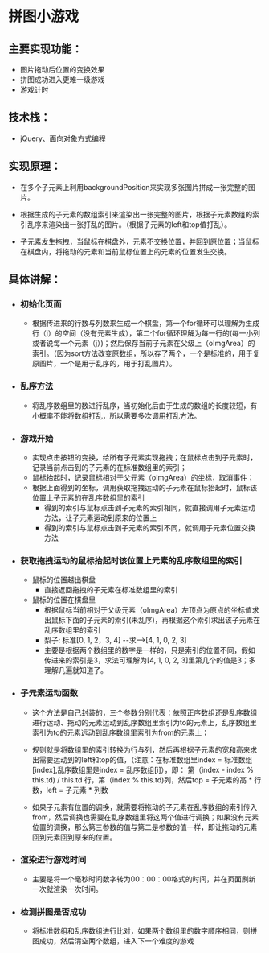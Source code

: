 # 拼图小游戏
## 主要实现功能：
- 图片拖动后位置的变换效果
- 拼图成功进入更难一级游戏
- 游戏计时

## 技术栈：
- jQuery、面向对象方式编程

## 实现原理：
- 在多个子元素上利用backgroundPosition来实现多张图片拼成一张完整的图片。

- 根据生成的子元素的数组索引来渲染出一张完整的图片，根据子元素数组的索引乱序来渲染出一张打乱的图片。（根据子元素的left和top值打乱）。

- 子元素发生拖拽，当鼠标在棋盘外，元素不交换位置，并回到原位置；当鼠标在棋盘内，将拖动的元素和当前鼠标位置上的元素的位置发生交换。

## 具体讲解：
  - ### 初始化页面
    - 根据传进来的行数与列数来生成一个棋盘，第一个for循环可以理解为生成行（i）的空间（没有元素生成），第二个for循环理解为每一行的(每一小列或者说每一个元素（j）)；然后保存当前子元素在父级上（oImgArea）的索引。（因为sort方法改变原数组，所以存了两个，一个是标准的，用于复原图片，一个是用于乱序的，用于打乱图片）。


  - ### 乱序方法
    - 将乱序数组里的数进行乱序，当初始化后由于生成的数组的长度较短，有小概率不能将数组打乱，所以需要多次调用打乱方法。

  - ### 游戏开始
    - 实现点击按钮的变换，给所有子元素实现拖拽；在鼠标点击到子元素时，记录当前点击到的子元素的在标准数组里的索引；
    - 鼠标抬起时，记录鼠标相对于父元素（oImgArea）的坐标，取消事件；
    - 根据上面得到的坐标，调用获取拖拽运动的子元素在鼠标抬起时，鼠标该位置上子元素的在乱序数组里的索引
      - 得到的索引与鼠标点击到子元素的索引相同，就直接调用子元素运动方法，让子元素运动到原来的位置上
      - 得到的索引与鼠标点击到子元素的索引不同，就调用子元素位置交换方法

  - ### 获取拖拽运动的鼠标抬起时该位置上元素的乱序数组里的索引
    - 鼠标的位置越出棋盘
      - 直接返回拖拽的子元素在标准数组里的索引
    - 鼠标的位置在棋盘里
      - 根据鼠标当前相对于父级元素（oImgArea）左顶点为原点的坐标值求出鼠标下面的子元素的索引(未乱序)，再根据这个索引求出该子元素在乱序数组里的索引
      - 梨子: 标准[0, 1, 2，3, 4] --求-->[4, 1, 0, 2, 3]
      - 主要是根据两个数组里的数字是一样的，只是索引的位置不同，假如传进来的索引是3，求法可理解为[4, 1, 0, 2, 3]里第几个的值是3；多理解几遍就知道了。


  - ### 子元素运动函数
    - 这个方法是自己封装的，三个参数分别代表：依照正序数组还是乱序数组进行运动、拖动的元素运动到乱序数组里索引为to的元素上，乱序数组里索引为to的元素远动到乱序数组里索引为from的元素上；

    - 规则就是将数组里的索引转换为行与列，然后再根据子元素的宽和高来求出需要运动到的left和top的值，（注意：在标准数组里index = 标准数组[index],乱序数组里是index = 乱序数组[i]），即： 第（index - index % this.td) / this.td  行，第（index % this.td)列，然后top = 子元素的高 * 行数，left = 子元素 * 列数

    - 如果子元素有位置的调换，就需要将拖动的子元素在乱序数组的索引传入from，然后调换也需要在乱序数组里将这两个值进行调换；如果没有元素位置的调换，那么第三参数的值与第二是参数的值一样，即让拖动的元素回到元素回到原来的位置。


  - ### 渲染进行游戏时间
    - 主要是将一个毫秒时间数字转为00：00：00格式的时间，并在页面刷新一次就渲染一次时间。

  - ### 检测拼图是否成功
    - 将标准数组和乱序数组进行比对，如果两个数组里的数字顺序相同，则拼图成功，然后清空两个数组，进入下一个难度的游戏




















